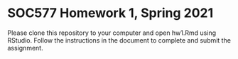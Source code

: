 # SOC577 Homework 1, Spring 2021

Please clone this repository to your computer and open hw1.Rmd using RStudio. Follow the instructions in the document to complete and submit the assignment.
